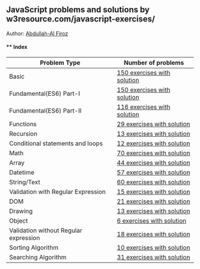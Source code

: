 ## JavaScript problems and solutions by w3resource.com/javascript-exercises/

Author: [Abdullah-Al Firoz](https://github.com/abdullah-al-feroz)

#### ** Index

| Problem Type                                                          | Number of problems                                           |
| --------------------------------------------------------------------- | -------------------------------------------------------------- |
| Basic | [150 exercises with solution](https://github.com/abdullah-al-feroz/JavaScript--Problem--Solve/tree/main/Basic%20150%20Problems)|
| Fundamental(ES6) Part-I  | [150 exercises with solution](https://github.com/abdullah-al-feroz/JavaScript--Problem--Solve/tree/main/Basic%20150%20Problems)|
| Fundamental(ES6) Part-II | [116 exercises with solution](https://github.com/abdullah-al-feroz/JavaScript--Problem--Solve/tree/main/Basic%20150%20Problems)|
| Functions		            | [29 exercises with solution ](https://github.com/abdullah-al-feroz/JavaScript--Problem--Solve/tree/main/Basic%20150%20Problems)|
| Recursion               | [13 exercises with solution ](https://github.com/abdullah-al-feroz/JavaScript--Problem--Solve/tree/main/Basic%20150%20Problems)|
| Conditional statements and loops | [12 exercises with solution ](https://github.com/abdullah-al-feroz/JavaScript--Problem--Solve/tree/main/Basic%20150%20Problems)|
| Math     | [70 exercises with solution](https://github.com/abdullah-al-feroz/JavaScript--Problem--Solve/tree/main/Basic%20150%20Problems) |
| Array    | [44 exercises with solution](https://github.com/abdullah-al-feroz/JavaScript--Problem--Solve/tree/main/Basic%20150%20Problems) |
| Datetime | [57 exercises with solution](https://github.com/abdullah-al-feroz/JavaScript--Problem--Solve/tree/main/Basic%20150%20Problems) |
| String/Text | [60 exercises with solution](https://github.com/abdullah-al-feroz/JavaScript--Problem--Solve/tree/main/Basic%20150%20Problems) |
| Validation with Regular Expression| [15 exercises with solution](https://github.com/abdullah-al-feroz/JavaScript--Problem--Solve/tree/main/Basic%20150%20Problems)|
| DOM  | [21 exercises with solution](https://github.com/abdullah-al-feroz/JavaScript--Problem--Solve/tree/main/Basic%20150%20Problems) |
| Drawing | [13 exercises with solution](https://github.com/abdullah-al-feroz/JavaScript--Problem--Solve/tree/main/Basic%20150%20Problems) |
| Object | [6 exercises with solution](https://github.com/abdullah-al-feroz/JavaScript--Problem--Solve/tree/main/Basic%20150%20Problems)  |
| Validation without Regular expression|[18 exercises with solution](https://github.com/abdullah-al-feroz/JavaScript--Problem--Solve/tree/main/Basic%20150%20Problems) |
| Sorting Algorithm | [10 exercises with solution](https://github.com/abdullah-al-feroz/JavaScript--Problem--Solve/tree/main/Basic%20150%20Problems) |
| Searching Algorithm| [31 exercises with solution](https://github.com/abdullah-al-feroz/JavaScript--Problem--Solve/tree/main/Basic%20150%20Problems) |

